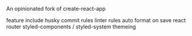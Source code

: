 An opinionated fork of create-react-app

feature include
husky commit rules
linter rules
auto format on save
react router
styled-components / styled-system themeing